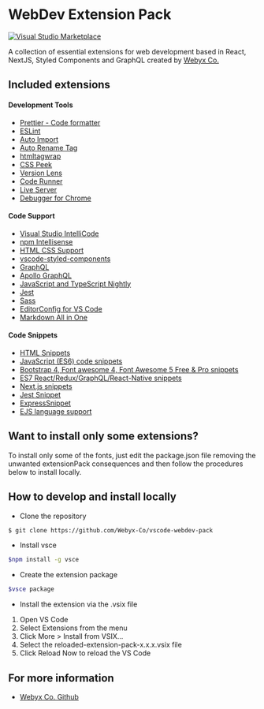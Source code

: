# WebDev Extension Pack

[![Visual Studio Marketplace](https://img.shields.io/visual-studio-marketplace/v/vscode-webdev-pack?color=success&label=Visual%20Studio%20Marketplace)](https://marketplace.visualstudio.com/items?itemName=vscode-webdev-pack) 

A collection of essential extensions for web development based in React, NextJS, Styled Components and GraphQL created by [Webyx Co.](https://github.com/Webyx-Co)

## Included extensions
#### Development Tools
- [Prettier - Code formatter](https://marketplace.visualstudio.com/items?itemName=esbenp.prettier-vscode)
- [ESLint](https://marketplace.visualstudio.com/items?itemName=dbaeumer.vscode-eslint)
- [Auto Import](https://marketplace.visualstudio.com/items?itemName=steoates.autoimport)
- [Auto Rename Tag](https://marketplace.visualstudio.com/items?itemName=formulahendry.auto-rename-tag)
- [htmltagwrap](https://marketplace.visualstudio.com/items?itemName=bradgashler.htmltagwrap)
- [CSS Peek](https://marketplace.visualstudio.com/items?itemName=pranaygp.vscode-css-peek)
- [Version Lens](https://marketplace.visualstudio.com/items?itemName=pflannery.vscode-versionlens)
- [Code Runner](https://marketplace.visualstudio.com/items?itemName=formulahendry.code-runner)
- [Live Server](https://marketplace.visualstudio.com/items?itemName=ritwickdey.liveserver)
- [Debugger for Chrome](https://marketplace.visualstudio.com/items?itemName=msjsdiag.debugger-for-chrome)
#### Code Support
- [Visual Studio IntelliCode](https://marketplace.visualstudio.com/items?itemName=visualstudioexptteam.vscodeintellicode)
- [npm Intellisense](https://marketplace.visualstudio.com/items?itemName=christian-kohler.npm-intellisense)
- [HTML CSS Support](https://marketplace.visualstudio.com/items?itemName=ecmel.vscode-html-css)
- [vscode-styled-components](https://marketplace.visualstudio.com/items?itemName=jpoissonnier.vscode-styled-components)
- [GraphQL](https://marketplace.visualstudio.com/items?itemName=graphql.vscode-graphql)
- [Apollo GraphQL](https://marketplace.visualstudio.com/items?itemName=apollographql.vscode-apollo)
- [JavaScript and TypeScript Nightly](https://marketplace.visualstudio.com/items?itemName=ms-vscode.vscode-typescript-next)
- [Jest](https://marketplace.visualstudio.com/items?itemName=orta.vscode-jest)
- [Sass](https://marketplace.visualstudio.com/items?itemName=syler.sass-indented)
- [EditorConfig for VS Code](https://marketplace.visualstudio.com/items?itemName=editorconfig.editorconfig)
- [Markdown All in One](https://marketplace.visualstudio.com/items?itemName=yzhang.markdown-all-in-one)
#### Code Snippets
- [HTML Snippets](https://marketplace.visualstudio.com/items?itemName=abusaidm.html-snippets)
- [JavaScript (ES6) code snippets](https://marketplace.visualstudio.com/items?itemName=xabikos.javascriptsnippets)
- [Bootstrap 4, Font awesome 4, Font Awesome 5 Free & Pro snippets](https://marketplace.visualstudio.com/items?itemName=thekalinga.bootstrap4-vscode)
- [ES7 React/Redux/GraphQL/React-Native snippets](https://marketplace.visualstudio.com/items?itemName=dsznajder.es7-react-js-snippets)
- [Next.js snippets](https://marketplace.visualstudio.com/items?itemName=pulkitgangwar.nextjs-snippets)
- [Jest Snippet](https://marketplace.visualstudio.com/items?itemName=andys8.jest-snippets)
- [ExpressSnippet](https://marketplace.visualstudio.com/items?itemName=vladmrnv.expresssnippet)
- [EJS language support](https://marketplace.visualstudio.com/items?itemName=digitalbrainstem.javascript-ejs-support)

## Want to install only some extensions?
To install only some of the fonts, just edit the package.json file removing the unwanted extensionPack consequences and then follow the procedures below to install locally.

## How to develop and install locally
- Clone the repository
```bash
$ git clone https://github.com/Webyx-Co/vscode-webdev-pack
```
- Install vsce
```bash
$npm install -g vsce
```
- Create the extension package
```bash
$vsce package
```
- Install the extension via the .vsix file
1. Open VS Code
2. Select Extensions from the menu
3. Click More > Install from VSIX...
4. Select the reloaded-extension-pack-x.x.x.vsix file
5. Click Reload Now to reload the VS Code

## For more information

* [Webyx Co. Github](https://github.com/Webyx-Co)
